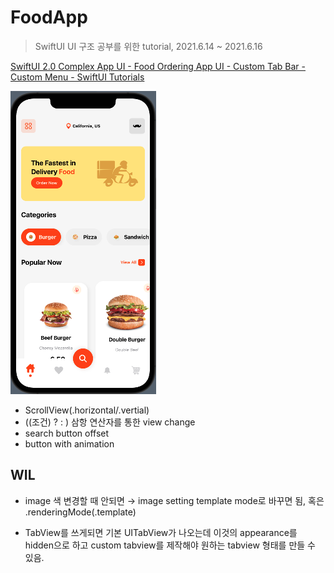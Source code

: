 
# FoodApp
> SwiftUI UI 구조 공부를 위한 tutorial, 2021.6.14 ~ 2021.6.16

[SwiftUI 2.0 Complex App UI - Food Ordering App UI - Custom Tab Bar - Custom Menu - SwiftUI Tutorials](https://www.youtube.com/watch?v=bO7VTH5Q9hQ)

![](FoodAppHome.png)

* ScrollView(.horizontal/.vertial)
* ((조건) ? : ) 삼항 연산자를 통한 view change
* search button offset
* button with animation 

## WIL
- image 색 변경할 때 안되면 → image setting template mode로 바꾸면 됨, 혹은 .renderingMode(.template)

- TabView를 쓰게되면 기본 UITabView가 나오는데 이것의 appearance를 hidden으로 하고 custom tabview를 제작해야 원하는 tabview 형태를 만들 수 있음.

